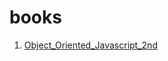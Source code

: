
# books
1. <a href="https://github.com/wflixu/read_books/tree/master/Object_Oriented_JavaScript_2nd">Object_Oriented_Javascript_2nd</a>